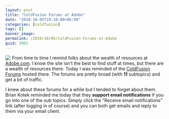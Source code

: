 ```yaml
---
layout: post
title: "ColdFusion Forums at Adobe"
date: "2010-10-05T19:10:00+06:00"
categories: [coldfusion]
tags: []
banner_image: 
permalink: /2010/10/05/ColdFusion-Forums-at-Adobe
guid: 3962
---
```


<img src="https://static.raymondcamden.com/images/cfjedi/Screen shot 2010-10-05 at 5.04.32 PM.png" align="left" style="margin-right: 5px" /> From time to time I remind folks about the wealth of resources at <a href="http://www.adobe.com">Adobe.com</a>. I know the site isn't the best to find stuff at times, but there are a wealth of resources there. Today I was reminded of the <a href="http://forums.adobe.com/community/coldfusion">ColdFusion Forums</a> hosted there. The forums are pretty broad (with <b>11</b> subtopics) and get a bit of traffic.

I knew about these forums for a while but I tended to forget about them. Brian Kotek reminded me today that they <b>support email notifications</b> if you go into one of the sub topics. Simply click the "Receive email notifications" link (after logging in of course) and you can both get emails and reply to them via your email client. 

<br clear="left">